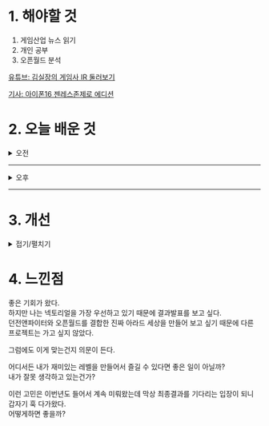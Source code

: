 
# 1. 해야할 것

1. 게임산업 뉴스 읽기 
2. 개인 공부  
3. 오픈월드 분석

[유튜브: 김실장의 게임사 IR 둘러보기](https://www.youtube.com/watch?v=EARjJaGCB0Y)

[기사: 아이폰16 젠레스존제로 에디션](https://www.inven.co.kr/webzine/news/?news=301413)

# 2. 오늘 배운 것

<details>
<summary>오전</summary>

## 오늘의 뉴스
### 아이폰16 젠레스 존 제로 에디션
![image](https://github.com/user-attachments/assets/85fdc24f-4d0c-45d2-885b-6f853baf4224)
```
게임 산업이 표면상으로 올라온 것을 확실하게 알 수 있는 대목 중 하나.
게임 캐릭터가 핸드폰과 같은 대중적인 아이템에 콜라보로 나온다는 것이다.
내가 만든 게임의 캐릭터가 이렇게 콜라보해서 나온다면 정말 기쁠 것 같다.
```



</details>

****

<details>
<summary>오후</summary>

## 원신 플레이
![image](https://github.com/user-attachments/assets/ae99c7be-2a7a-4686-a333-1d1be7cdc727)
```
물길을 열어서 가운데 장치를 활성화해야한다.
각 물길은 새로운 장소나 퍼즐로 이루어져 있다.
던전의 기관을 가동시키거나 전력을 복구하는 느낌을 줄 수 있음
```
</details>

****


# 3. 개선


<details>
<summary>접기/펼치기</summary>


</details>



# 4. 느낀점
좋은 기회가 왔다.\
하지만 나는 넥토리얼을 가장 우선하고 있기 때문에 결과발표를 보고 싶다.\
던전앤파이터와 오픈월드를 결합한 진짜 아라드 세상을 만들어 보고 싶기 때문에 다른 프로젝트는 가고 싶지 않았다.

그럼에도 이게 맞는건지 의문이 든다.

어디서든 내가 재미있는 레벨을 만들어서 즐길 수 있다면 좋은 일이 아닐까?\
내가 잘못 생각하고 있는건가?

이런 고민은 이번년도 들어서 계속 미뤄왔는데 막상 최종결과를 기다리는 입장이 되니 갑자기 훅 다가왔다.\
어떻게하면 좋을까?

